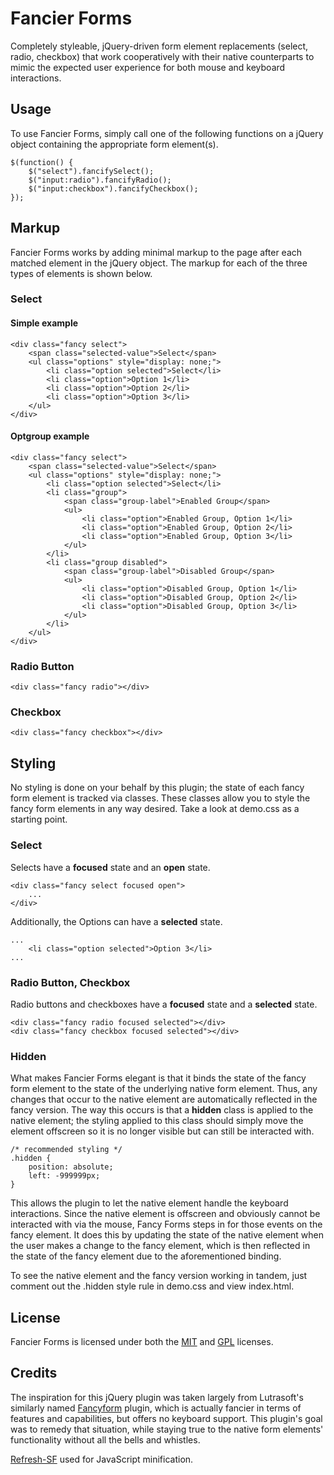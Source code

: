 Fancier Forms
============

Completely styleable, jQuery-driven form element replacements (select, radio, checkbox) that work cooperatively with their native counterparts to mimic the expected user experience for both mouse and keyboard interactions.

## Usage

To use Fancier Forms, simply call one of the following functions on a jQuery object containing the appropriate form element(s).

```
$(function() {
	$("select").fancifySelect();
	$("input:radio").fancifyRadio();
	$("input:checkbox").fancifyCheckbox();
});
```

## Markup

Fancier Forms works by adding minimal markup to the page after each matched element in the jQuery object. The markup for each of the three types of elements is shown below.

### Select

#### Simple example

```
<div class="fancy select">
    <span class="selected-value">Select</span>
    <ul class="options" style="display: none;">
        <li class="option selected">Select</li>
        <li class="option">Option 1</li>
        <li class="option">Option 2</li>
        <li class="option">Option 3</li>
    </ul>
</div>
```

#### Optgroup example

```
<div class="fancy select">
	<span class="selected-value">Select</span>
	<ul class="options" style="display: none;">
		<li class="option selected">Select</li>
		<li class="group">
			<span class="group-label">Enabled Group</span>
			<ul>
				<li class="option">Enabled Group, Option 1</li>
				<li class="option">Enabled Group, Option 2</li>
				<li class="option">Enabled Group, Option 3</li>
			</ul>
		</li>
		<li class="group disabled">
			<span class="group-label">Disabled Group</span>
			<ul>
				<li class="option">Disabled Group, Option 1</li>
				<li class="option">Disabled Group, Option 2</li>
				<li class="option">Disabled Group, Option 3</li>
			</ul>
		</li>
	</ul>
</div>
```

### Radio Button

```
<div class="fancy radio"></div>
```

### Checkbox

```
<div class="fancy checkbox"></div>
```

## Styling

No styling is done on your behalf by this plugin; the state of each fancy form element is tracked via classes. These classes allow you to style the fancy form elements in any way desired. Take a look at demo.css as a starting point.

### Select

Selects have a **focused** state and an **open** state.

```
<div class="fancy select focused open">
	...
</div>
```

Additionally, the Options can have a **selected** state.

```
...
	<li class="option selected">Option 3</li>
...
```

### Radio Button, Checkbox

Radio buttons and checkboxes have a **focused** state and a **selected** state.

```
<div class="fancy radio focused selected"></div>
<div class="fancy checkbox focused selected"></div>
```

### Hidden

What makes Fancier Forms elegant is that it binds the state of the fancy form element to the state of the underlying native form element. Thus, any changes that occur to the native element are automatically reflected in the fancy version. The way this occurs is that a **hidden** class is applied to the native element; the styling applied to this class should simply move the element offscreen so it is no longer visible but can still be interacted with.

```
/* recommended styling */
.hidden {
	position: absolute;
	left: -999999px;
}
```

This allows the plugin to let the native element handle the keyboard interactions. Since the native element is offscreen and obviously cannot be interacted with via the mouse, Fancy Forms steps in for those events on the fancy element. It does this by updating the state of the native element when the user makes a change to the fancy element, which is then reflected in the state of the fancy element due to the aforementioned binding.

To see the native element and the fancy version working in tandem, just comment out the .hidden style rule in demo.css and view index.html.

## License

Fancier Forms is licensed under both the [MIT](http://opensource.org/licenses/mit-license.php) and [GPL](http://www.gnu.org/licenses/gpl.html) licenses.

## Credits

The inspiration for this jQuery plugin was taken largely from Lutrasoft's similarly named [Fancyform](https://github.com/Lutrasoft/Fancyform) plugin, which is actually fancier in terms of features and capabilities, but offers no keyboard support. This plugin's goal was to remedy that situation, while staying true to the native form elements' functionality without all the bells and whistles.

[Refresh-SF](http://gpbmike.github.io/refresh-sf/) used for JavaScript minification.
